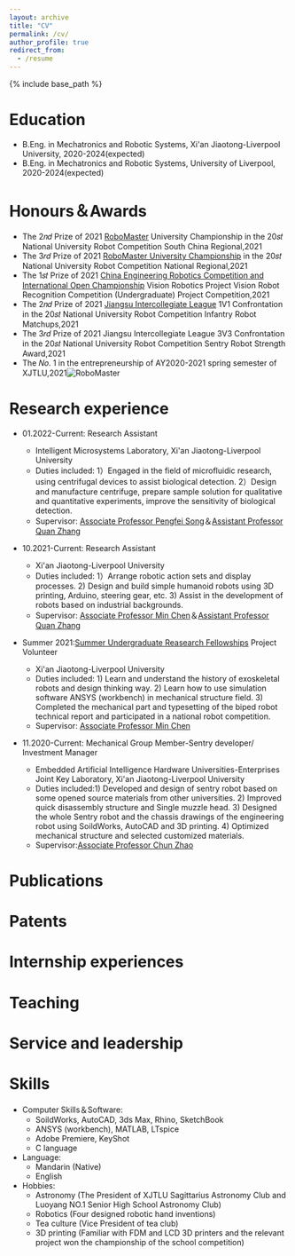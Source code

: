 ```yaml
---
layout: archive
title: "CV"
permalink: /cv/
author_profile: true
redirect_from:
  - /resume
---
```


{% include base_path %}

Education
======
* B.Eng. in Mechatronics and Robotic Systems, Xi'an Jiaotong-Liverpool University, 2020-2024(expected)
* B.Eng. in Mechatronics and Robotic Systems, University of Liverpool, 2020-2024(expected)

Honours＆Awards
======
* The 2𝑛𝑑 Prize of 2021 [RoboMaster](https://www.robomaster.com/en-US) University Championship in the 20𝑠𝑡 National University Robot Competition South China Regional,2021 
* The 3𝑟𝑑 Prize of 2021 [RoboMaster University Championship](https://www.robomaster.com/en-US/robo/rm?djifrom=nav) in the 20𝑠𝑡 National University Robot Competition National Regional,2021 
* The 1𝑠𝑡 Prize of 2021 [China Engineering Robotics Competition and International Open Championship](http://www.robotmatch.cn/) Vision Robotics Project Vision Robot Recognition Competition (Undergraduate) Project Competition,2021
* The 2𝑛𝑑 Prize of 2021 [Jiangsu Intercollegiate League](https://www.robomaster.com/en-US/robo/college-league?djifrom=nav) 1V1 Confrontation in the 20𝑠𝑡 National University Robot Competition Infantry Robot Matchups,2021
* The 3𝑟𝑑 Prize of 2021 Jiangsu Intercollegiate League 3V3 Confrontation in the 20𝑠𝑡 National University Robot Competition Sentry Robot Strength Award,2021  
* The 𝑁𝑜. 1 in the entrepreneurship of AY2020-2021 spring semester of XJTLU,2021![RoboMaster](https://user-images.githubusercontent.com/98693538/152831154-da1b620d-cb2d-4519-8a1a-c36ceed7ba01.jpg)

Research experience
======
* 01.2022-Current: Research Assistant 
  * Intelligent Microsystems Laboratory, Xi'an Jiaotong-Liverpool University
  * Duties included: 1）Engaged in the field of microfluidic research, using centrifugal devices to assist biological detection. 2）Design and manufacture centrifuge, prepare sample solution for qualitative and quantitative experiments, improve the sensitivity of biological detection.
  * Supervisor: [Associate Professor Pengfei Song](https://www.xjtlu.edu.cn/en/departments/academic-departments/mechatronics-and-robotics/staff/pengfei-song)＆[Assistant Professor Quan Zhang](https://www.xjtlu.edu.cn/en/departments/academic-departments/mechatronics-and-robotics/staff/quan-zhang)

* 10.2021-Current: Research Assistant 
  * Xi'an Jiaotong-Liverpool University
  * Duties included: 1）Arrange robotic action sets and display processes. 2) Design and build simple humanoid robots using 3D printing, Arduino, steering gear, etc. 3) Assist in the development of robots based on industrial backgrounds.
  * Supervisor: [Associate Professor Min Chen](https://www.xjtlu.edu.cn/zh/departments/academic-departments/mechatronics-and-robotics/staff/min-chen)＆[Assistant Professor Quan Zhang](https://www.xjtlu.edu.cn/en/departments/academic-departments/mechatronics-and-robotics/staff/quan-zhang)

* Summer 2021:[Summer Undergraduate Reasearch Fellowships](https://www.xjtlu.edu.cn/en/events/summer-undergraduate-research-fellowships/introduction) Project Volunteer
  * Xi'an Jiaotong-Liverpool University
  * Duties included: 1) Learn and understand the history of exoskeletal robots and design thinking way. 2) Learn how to use simulation software ANSYS (workbench) in mechanical structure field. 3) Completed the mechanical part and typesetting of the biped robot technical report and participated in a national robot competition.
  * Supervisor: [Associate Professor Min Chen](https://www.xjtlu.edu.cn/zh/departments/academic-departments/mechatronics-and-robotics/staff/min-chen)

* 11.2020-Current: Mechanical Group Member-Sentry developer/ Investment Manager
  * Embedded Artificial Intelligence Hardware Universities-Enterprises Joint Key Laboratory, Xi'an Jiaotong-Liverpool University
  * Duties included:1) Developed and design of sentry robot based on some opened source materials from other universities. 2) Improved quick disassembly structure and Single muzzle head. 3) Designed the whole Sentry robot and the chassis drawings of the engineering robot using SoildWorks, AutoCAD and 3D printing. 4) Optimized mechanical structure and selected customized materials.
  * Supervisor:[Associate Professor Chun Zhao](https://www.xjtlu.edu.cn/zh/departments/academic-departments/electrical-and-electronic-engineering/staff/chun-zhao)

Publications
======

Patents
======

Internship experiences
======


Teaching
======


Service and leadership
======


Skills
======
* Computer Skills＆Software:
  * SoildWorks, AutoCAD, 3ds Max, Rhino, SketchBook
  * ANSYS (workbench), MATLAB, LTspice
  * Adobe Premiere, KeyShot
  * C language
* Language:
  * Mandarin (Native)
  * English
* Hobbies: 
  * Astronomy (The President of XJTLU Sagittarius Astronomy Club and Luoyang NO.1 Senior High School Astronomy Club)
  * Robotics (Four designed robotic hand inventions)
  * Tea culture (Vice President of tea club)
  * 3D printing (Familiar with FDM and LCD 3D printers and the relevant project won the championship of the school competition)
